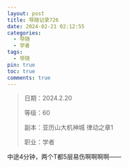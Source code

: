 ```yaml
---
layout: post
title: 导随记录726
date: 2024-02-21 02:12:55
categories:
  - 导随
  - 学者
tags:
  - 导随
pin: true
toc: true
comments: true
---
```

> 日期：2024.2.20
>
> 等级：60
>
> 副本：亚历山大机神城 律动之章1
>
> 职业：学者

中途4分钟，两个T都5层易伤啊啊啊啊——